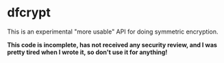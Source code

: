 # dfcrypt

This is an experimental "more usable" API for doing symmetric encryption.

**This code is incomplete, has not received any security review, and I was
pretty tired when I wrote it, so don't use it for anything!**
